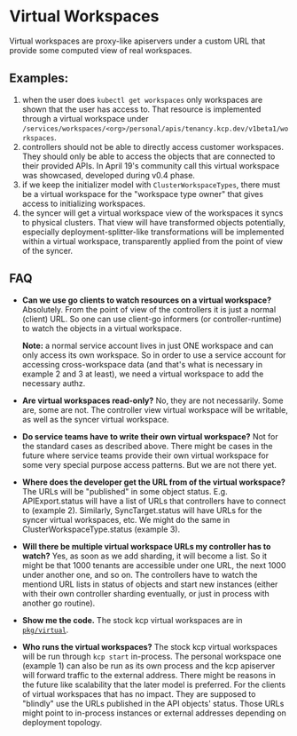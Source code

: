 # Virtual Workspaces

Virtual workspaces are proxy-like apiservers under a custom URL that provide some computed view of real workspaces.

## Examples:
1. when the user does `kubectl get workspaces` only workspaces are shown that the user has access to. That resource is implemented through a virtual workspace under `/services/workspaces/<org>/personal/apis/tenancy.kcp.dev/v1beta1/workspaces`.
2. controllers should not be able to directly access customer workspaces. They should only be able to access the objects that are connected to their provided APIs. In April 19's community call this virtual workspace was showcased, developed during v0.4 phase.
3. if we keep the initializer model with `ClusterWorkspaceTypes`, there must be a virtual workspace for the "workspace type owner" that gives access to initializing workspaces.
4. the syncer will get a virtual workspace view of the workspaces it syncs to physical clusters. That view will have transformed objects potentially, especially deployment-splitter-like transformations will be implemented within a virtual workspace, transparently applied from the point of view of the syncer.

## FAQ

- **Can we use go clients to watch resources on a virtual workspace?** Absolutely. From the point of view of the controllers it is just a normal (client) URL. So one can use client-go informers (or controller-runtime) to watch the objects in a virtual workspace.

  **Note:** a normal service account lives in just ONE workspace and can only access its own workspace. So in order to use a service account for accessing cross-workspace data (and that's what is necessary in example 2 and 3 at least), we need a virtual workspace to add the necessary authz.
- **Are virtual workspaces read-only?** No, they are not necessarily. Some are, some are not. The controller view virtual workspace will be writable, as well as the syncer virtual workspace.
- **Do service teams have to write their own virtual workspace?** Not for the standard cases as described above. There might be cases in the future where service teams provide their own virtual workspace for some very special purpose access patterns. But we are not there yet.
- **Where does the developer get the URL from of the virtual workspace?** The URLs will be "published" in some object status. E.g. APIExport.status will have a list of URLs that controllers have to connect to (example 2). Similarly, SyncTarget.status will have URLs for the syncer virtual workspaces, etc. We might do the same in ClusterWorkspaceType.status (example 3).
- **Will there be multiple virtual workspace URLs my controller has to watch?** Yes, as soon as we add sharding, it will become a list. So it might be that 1000 tenants are accessible under one URL, the next 1000 under another one, and so on. The controllers have to watch the mentiond URL lists in status of objects and start new instances (either with their own controller sharding eventually, or just in process with another go routine).
- **Show me the code.** The stock kcp virtual workspaces are in [`pkg/virtual`](../pkg/virtual).
- **Who runs the virtual workspaces?** The stock kcp virtual workspaces will be run through `kcp start` in-process. The personal workspace one (example 1) can also be run as its own process and the kcp apiserver will forward traffic to the external address. There might be reasons in the future like scalability that the later model is preferred. For the clients of virtual workspaces that has no impact. They are supposed to "blindly" use the URLs published in the API objects' status. Those URLs might point to in-process instances or external addresses depending on deployment topology.
